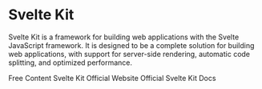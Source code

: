 # Svelte Kit

Svelte Kit is a framework for building web applications with the Svelte JavaScript framework. It is designed to be a complete solution for building web applications, with support for server-side rendering, automatic code splitting, and optimized performance.

<ResourceGroupTitle>Free Content</ResourceGroupTitle>
<BadgeLink colorScheme='blue' badgeText='Official Website' href='https://kit.svelte.dev/'>Svelte Kit Official Website</BadgeLink>
<BadgeLink colorScheme='blue' badgeText='Official Docs' href='https://kit.svelte.dev/docs/introduction'>Official Svelte Kit Docs</BadgeLink>
